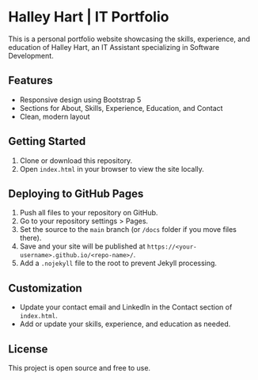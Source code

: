 # Halley Hart | IT Portfolio

This is a personal portfolio website showcasing the skills, experience, and education of Halley Hart, an IT Assistant specializing in Software Development.

## Features
- Responsive design using Bootstrap 5
- Sections for About, Skills, Experience, Education, and Contact
- Clean, modern layout

## Getting Started
1. Clone or download this repository.
2. Open `index.html` in your browser to view the site locally.

## Deploying to GitHub Pages
1. Push all files to your repository on GitHub.
2. Go to your repository settings > Pages.
3. Set the source to the `main` branch (or `/docs` folder if you move files there).
4. Save and your site will be published at `https://<your-username>.github.io/<repo-name>/`.
5. Add a `.nojekyll` file to the root to prevent Jekyll processing.

## Customization
- Update your contact email and LinkedIn in the Contact section of `index.html`.
- Add or update your skills, experience, and education as needed.

## License
This project is open source and free to use.

